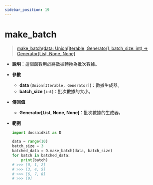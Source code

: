 ```yaml
---
sidebar_position: 19
---
```


# make_batch

>[make_batch(data: Union[Iterable, Generator], batch_size: int) -> Generator[List, None, None]](https://github.com/DocsaidLab/DocsaidKit/blob/71170598902b6f8e89a969f1ce27ed4fd05b2ff2/docsaidkit/utils/utils.py#L13)

- **說明**：這個函數用於將數據轉換為批次數據。

- **參數**
    - **data** (`Union[Iterable, Generator]`)：數據生成器。
    - **batch_size** (`int`)：批次數據的大小。

- **傳回值**
    - **Generator[List, None, None]**：批次數據的生成器。

- **範例**

    ```python
    import docsaidkit as D

    data = range(10)
    batch_size = 3
    batched_data = D.make_batch(data, batch_size)
    for batch in batched_data:
        print(batch)
    # >>> [0, 1, 2]
    # >>> [3, 4, 5]
    # >>> [6, 7, 8]
    # >>> [9]
    ```

